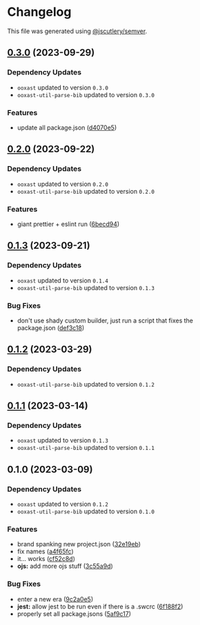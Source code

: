 # Changelog

This file was generated using [@jscutlery/semver](https://github.com/jscutlery/semver).

## [0.3.0](https://github.com/TrialAndErrorOrg/parsers/compare/reoff-parse-references-0.2.0...reoff-parse-references-0.3.0) (2023-09-29)

### Dependency Updates

* `ooxast` updated to version `0.3.0`
* `ooxast-util-parse-bib` updated to version `0.3.0`

### Features

* update all package.json ([d4070e5](https://github.com/TrialAndErrorOrg/parsers/commit/d4070e53ab3389db11fed978f3f74bcfe6808f5e))

## [0.2.0](https://github.com/TrialAndErrorOrg/parsers/compare/reoff-parse-references-0.1.3...reoff-parse-references-0.2.0) (2023-09-22)

### Dependency Updates

* `ooxast` updated to version `0.2.0`
* `ooxast-util-parse-bib` updated to version `0.2.0`

### Features

* giant prettier + eslint run ([6becd94](https://github.com/TrialAndErrorOrg/parsers/commit/6becd9492006b9a7f7f91b60db440bb31d9140c8))

## [0.1.3](https://github.com/TrialAndErrorOrg/parsers/compare/reoff-parse-references-0.1.2...reoff-parse-references-0.1.3) (2023-09-21)

### Dependency Updates

- `ooxast` updated to version `0.1.4`
- `ooxast-util-parse-bib` updated to version `0.1.3`

### Bug Fixes

- don't use shady custom builder, just run a script that fixes the package.json ([def3c18](https://github.com/TrialAndErrorOrg/parsers/commit/def3c1844ae0a0d547de2b0a01689a302b58ab61))

## [0.1.2](https://github.com/TrialAndErrorOrg/parsers/compare/reoff-parse-references-0.1.1...reoff-parse-references-0.1.2) (2023-03-29)

### Dependency Updates

- `ooxast-util-parse-bib` updated to version `0.1.2`

## [0.1.1](https://github.com/TrialAndErrorOrg/parsers/compare/reoff-parse-references-0.1.0...reoff-parse-references-0.1.1) (2023-03-14)

### Dependency Updates

- `ooxast` updated to version `0.1.3`
- `ooxast-util-parse-bib` updated to version `0.1.1`

## 0.1.0 (2023-03-09)

### Dependency Updates

- `ooxast` updated to version `0.1.2`
- `ooxast-util-parse-bib` updated to version `0.1.0`

### Features

- brand spanking new project.json ([32e19eb](https://github.com/TrialAndErrorOrg/parsers/commit/32e19ebf3f71c80336f637297d8f4db274d098bf))
- fix names ([a4f65fc](https://github.com/TrialAndErrorOrg/parsers/commit/a4f65fcb2fde9dd23750bc9ccddfb0e1ab11548f))
- it... works ([cf52c8d](https://github.com/TrialAndErrorOrg/parsers/commit/cf52c8d4e0e45a1364ad7be39ca535593835c3ff))
- **ojs:** add more ojs stuff ([3c55a9d](https://github.com/TrialAndErrorOrg/parsers/commit/3c55a9d17cecef513085c55870728e53bee17194))

### Bug Fixes

- enter a new era ([9c2a0e5](https://github.com/TrialAndErrorOrg/parsers/commit/9c2a0e505472c43d384f3cc78543ad90877b7c3d))
- **jest:** allow jest to be run even if there is a .swcrc ([6f188f2](https://github.com/TrialAndErrorOrg/parsers/commit/6f188f2a06922ee00d9367b29e666894e48c6c1e))
- properly set all package.jsons ([5af9c17](https://github.com/TrialAndErrorOrg/parsers/commit/5af9c177be9910511844c481ca59cfcc7bd9b0f6))

